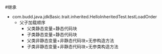 #继承
- com.budd.java.jdkBasic.trait.inherited.HelloInheritedTest.testLoadOrder
    - 父子加载顺序
        - 父类静态变量+静态代码块
        - 子类静态变量+静态代码块
        - 父类非静态变量+非静态代码块+无参构造方法
        - 子类非静态变量+非静态代码块+无参类构造方法